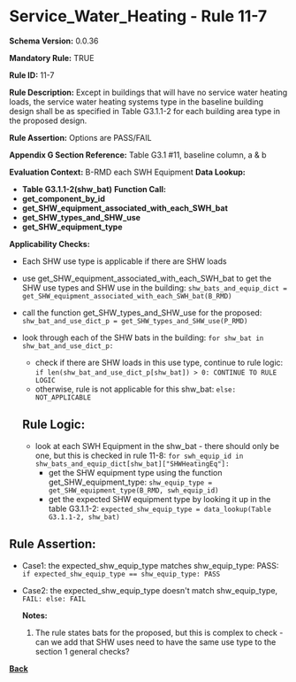 # Service_Water_Heating - Rule 11-7  
**Schema Version:** 0.0.36  

**Mandatory Rule:** TRUE

**Rule ID:** 11-7  

**Rule Description:** Except in buildings that will have no service water heating loads,  the service water heating systems type in the baseline building design shall be as specified in Table G3.1.1-2 for each building area type in the proposed design. 

**Rule Assertion:** Options are PASS/FAIL

**Appendix G Section Reference:** Table G3.1 #11, baseline column, a & b

**Evaluation Context:** B-RMD each SWH Equipment
**Data Lookup:**   
- **Table G3.1.1-2(shw_bat)**
**Function Call:** 
- **get_component_by_id**
- **get_SHW_equipment_associated_with_each_SWH_bat**  
- **get_SHW_types_and_SHW_use**
- **get_SHW_equipment_type**  

**Applicability Checks:**
- Each SHW use type is applicable if there are SHW loads
- use get_SHW_equipment_associated_with_each_SWH_bat to get the SHW use types and SHW use in the building: `shw_bats_and_equip_dict = get_SHW_equipment_associated_with_each_SWH_bat(B_RMD)`

- call the function get_SHW_types_and_SHW_use for the proposed: `shw_bat_and_use_dict_p = get_SHW_types_and_SHW_use(P_RMD)`
- look through each of the SHW bats in the building: `for shw_bat in shw_bat_and_use_dict_p:`
  - check if there are SHW loads in this use type, continue to rule logic: `if len(shw_bat_and_use_dict_p[shw_bat]) > 0: CONTINUE TO RULE LOGIC`
  - otherwise, rule is not applicable for this shw_bat: `else: NOT_APPLICABLE`

  ## Rule Logic: 
  - look at each SWH Equipment in the shw_bat - there should only be one, but this is checked in rule 11-8: `for swh_equip_id in shw_bats_and_equip_dict[shw_bat]["SHWHeatingEq"]:`
    - get the SHW equipment type using the function get_SHW_equipment_type: `shw_equip_type = get_SHW_equipment_type(B_RMD, swh_equip_id)`
    - get the expected SHW equipment type by looking it up in the table G3.1.1-2: `expected_shw_equip_type = data_lookup(Table G3.1.1-2, shw_bat)`



## Rule Assertion: 
- Case1: the expected_shw_equip_type matches shw_equip_type: PASS: `if expected_shw_equip_type == shw_equip_type: PASS`
- Case2: the expected_shw_equip_type doesn't match shw_equip_type, `FAIL: else: FAIL`

  
  **Notes:**
  1.  The rule states bats for the proposed, but this is complex to check - can we add that SHW uses need to have the same use type to the section 1 general checks?

**[Back](../_toc.md)**
